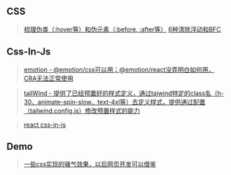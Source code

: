 ## CSS
> [梳理伪类（:hover等）和伪元素（:before, :after等）](https://juejin.cn/post/6976646049456717838)
> [6种清除浮动和BFC](https://juejin.cn/post/6982179919597928485)

## Css-In-Js
> [emotion - @emotion/css可以用；@emotion/react没弄明白如何用，CRA无法正常使用](https://emotion.sh/docs/introduction)

> [tailWind - 提供了已经预置好的样式定义，通过taiwind特定的class名（h-30、animate-spin-slow、text-4xl等）去定义样式，提供通过配置（tailwind.config.js）修改预置样式的能力](https://www.tailwindcss.cn/)

> [react css-in-js](https://juejin.cn/post/6935245880568053791)

## Demo
> [一些css实现的骚气效果，以后网页开发可以借鉴](https://zhuanlan.zhihu.com/p/158672754)